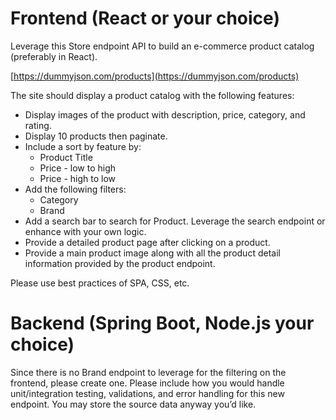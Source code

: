 # Frontend (React or your choice)

Leverage this Store endpoint API to build an e-commerce product catalog (preferably in React).

[https://dummyjson.com/products](https://dummyjson.com/products)

The site should display a product catalog with the following features:

- Display images of the product with description, price, category, and rating.
- Display 10 products then paginate.
- Include a sort by feature by:
    - Product Title
    - Price - low to high
    - Price - high to low
- Add the following filters:
    - Category
    - Brand
- Add a search bar to search for Product. Leverage the search endpoint or enhance with your own logic.
- Provide a detailed product page after clicking on a product.
- Provide a main product image along with all the product detail information provided by the product endpoint.

Please use best practices of SPA, CSS, etc.

# Backend (Spring Boot, Node.js your choice)

Since there is no Brand endpoint to leverage for the filtering on the frontend, please create one. Please include how you would handle unit/integration testing, validations, and error handling for this new endpoint. You may store the source data anyway you’d like.

